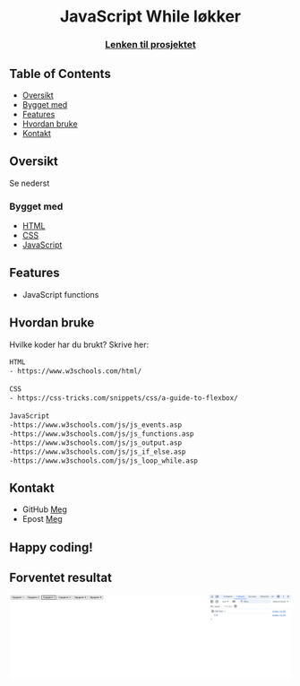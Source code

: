 <h1 align="center">JavaScript While løkker</h1> 
<div align="center"> 
    <h3> 
        <a href="https://rettlaks.github.io/JS-Functions/"> Lenken til prosjektet 
        </a> 
    </h3> 
</div> 
<!-- TABLE OF CONTENTS -->

## Table of Contents

- [Oversikt](#oversikt)
- [Bygget med](#bygget-med)
- [Features](#features)
- [Hvordan bruke](#hvordan-bruke)
- [Kontakt](#Kontakt)

<!-- OVERVIEW -->
## Oversikt
Se nederst

### Bygget med
- [HTML](https://www.w3schools.com/html/)
- [CSS](https://www.w3schools.com/css/default.asp)
- [JavaScript](https://www.w3schools.com/js/default.asp)

## Features
- JavaScript functions


## Hvordan bruke
Hvilke koder har du brukt? Skrive her:

```
HTML 
- https://www.w3schools.com/html/

CSS 
- https://css-tricks.com/snippets/css/a-guide-to-flexbox/

JavaScript
-https://www.w3schools.com/js/js_events.asp
-https://www.w3schools.com/js/js_functions.asp
-https://www.w3schools.com/js/js_output.asp
-https://www.w3schools.com/js/js_if_else.asp
-https://www.w3schools.com/js/js_loop_while.asp

```

## Kontakt
- GitHub [Meg](https://github.com/RettLaks)
- Epost [Meg](mailto:simenhei@afk.no)


## Happy coding!

## Forventet resultat

![Image_1](./Bilder/Nettside.png)
